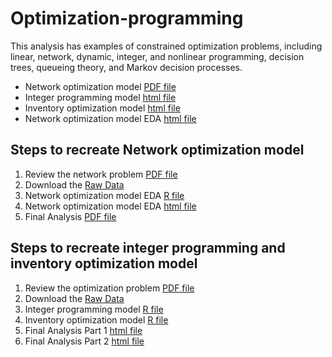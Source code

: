 # Optimization-programming

This analysis has examples of constrained optimization problems, including linear, network, dynamic, integer, and nonlinear programming, decision trees, queueing theory, and Markov decision processes. 


- Network optimization model [PDF file](https://rawgit.com/analyticswithali/Optimization-programming/master/Network%20optimization%20model.pdf)
- Integer programming model [html file](https://rawgit.com/analyticswithali/Optimization-programming/master/Integer_programming_model.html)
- Inventory optimization model [html file](https://rawgit.com/analyticswithali/Optimization-programming/master/Inventory_optimization_model.html)
- Network optimization model EDA [html file](https://rawgit.com/analyticswithali/Optimization-programming/master/Network_optimization_model_EDA.html)


## Steps to recreate Network optimization model
1. Review the network problem [PDF file](https://rawgit.com/analyticswithali/Optimization-programming/master/Network%20Problem.pdf)
2. Download the [Raw Data](https://github.com/analyticswithali/Optimization-programming/blob/master/5260_S18_Aiding_Africa_Data.csv)
3. Network optimization model EDA [R file](https://github.com/analyticswithali/Optimization-programming/blob/master/Network%20optimization%20model%20EDA.Rmd)
4. Network optimization model EDA [html file](https://rawgit.com/analyticswithali/Optimization-programming/master/Network_optimization_model_EDA.html)
5. Final Analysis [PDF file](https://rawgit.com/analyticswithali/Optimization-programming/master/Network%20optimization%20model.pdf)

## Steps to recreate integer programming and inventory optimization model
1. Review the optimization problem [PDF file](https://rawgit.com/analyticswithali/Optimization-programming/master/Optimization%20Problem.pdf)
2. Download the [Raw Data](https://github.com/analyticswithali/Optimization-programming/blob/master/5260_S18_Arties_Dream.csv)
3. Integer programming model [R file](https://github.com/analyticswithali/Optimization-programming/blob/master/Integer%20programming%20model.Rmd)
4. Inventory optimization model [R file](https://rawgit.com/analyticswithali/Optimization-programming/master/Inventory_optimization_model.html)
5. Final Analysis Part 1 [html file](https://cdn.rawgit.com/analyticswithali/Optimization-programming/7e2a2894/Integer_programming_model.html)
6. Final Analysis Part 2 [html file](https://cdn.rawgit.com/analyticswithali/Optimization-programming/014b827e/Inventory%20optimization%20model.html)

